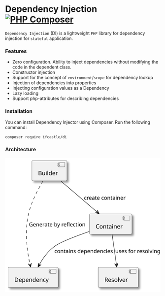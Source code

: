 # Dependency Injection [![PHP Composer](https://github.com/EdmondDantes/di/actions/workflows/php.yml/badge.svg)](https://github.com/EdmondDantes/amphp-pool/actions/workflows/php.yml)

`Dependency Injection` (DI) is a lightweight `PHP` library for dependency injection
for `stateful` application.

### Features

* Zero configuration. 
Ability to inject dependencies without modifying the code in the dependent class.
* Constructor injection
* Support for the concept of `environment`/`scope` for dependency lookup
* Injection of dependencies into properties
* Injecting configuration values as a Dependency
* Lazy loading
* Support php-attributes for describing dependencies

### Installation

You can install Dependency Injector using Composer. Run the following command:

```bash
composer require ifcastle/di
```

### Architecture

![Architecture](docs/images/components.svg)